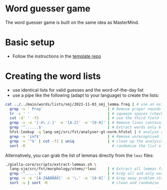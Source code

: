 # Word guesser game

The word guesser game is built on the same idea as MasterMind.

# Basic setup

- Follow the instructions in the [template repo]()

# Creating the word lists

- use identical lists for valid guesses and the word-of-the-day list
- use a pipe like the following (adapt to your language) to create the lists:

```sh
cat ../../main/words/lists/smj/2021-11-03_smj_lemma.freq | # use an existing lemma list if available
  grep -v ' Prop'                             | # Remove proper nounds - check the tag
  tr -s ' '                                   | # squeeze spaces (check output of previous command)
  cut -d' ' -f3                               | # use the third field for further processing
  grep -v -e '[-é\ /.]' -e '[A-Z]' -e '[0-9]' | # Remove lines containing various noise letters
  grep '^......$'                             | # Extract words only 6 letters long - adjust if needed
  hfst-lookup -q lang-smj/src/fst/analyser-gt-norm.hfstol | # analyse all extracted lemmas
  grep -v 'inf$'                              | # Remove unrecognised lemmas
  grep -v '^$' | cut -f1 | uniq               | # clean up the analysis output
  sort -R                                       # randomise the list of words
```

Alternatively, you can grab the list of lemmas directly from the `lexc` files:

```sh
./giella-core/scripts/extract-lemmas.sh \
  lang-sje/src/fst/morphology/stems/*lexc     | # Extract all lemmas from lexc
  grep '^......$'                             | # Grep all and only words with correct length
  grep -v -e '[A-ZÁÆØÅÄÖ]' -e '\.' -e '[0-9]' | # Grep away problem strings
  sort -u | sort -R                             # clean and randomise
```
